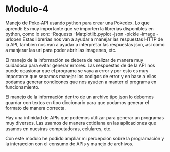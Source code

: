 # Modulo-4
Manejo de Poke-API usando python para crear una Pokedex.
Lo que aprendi:
Es muy importante que se importen la librerias disponibles en python, como lo son:
-Requests
-Matplotlib.pyplot
-json
-pickle
-image
-urlopen
Estas librerias nos van a ayudar a manejar las respuestas HTTP de la API, tambien nos van a ayudar a interpretar las respuestas json, asi como a manjerar las url para poder abrir las imagenes, etc.

El manejo de la información se debera de realizar de manera muy cuidadosa para evitar generar errores. 
Las respuestas de de la API nos puede ocasionar que el programa se vaya a error y por esto es muy importante que sepamos manejar los codigos de error y en base a ellos podamos generar condicones que nos ayuden a manter el programa en funcionamiento. 

El manejo de la información dentro de un archivo tipo json lo debemos guardar con textos en tipo diccionario para que podamos generar el formato de manera correcta. 

Hay una infinidad de APIs que podemos utilizar para generar un programas muy diversos. Las usamos de manera cotidiana en las aplicaciones que usamos en nuestras computadoras, celulares, etc. 

Con este modulo he podido ampliar mi percepción sobre la programación y la interaccion con el consumo de APIs y manejo de archivos. 


